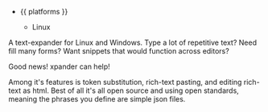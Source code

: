 <ul class="platforms collapsible">
	<li>
		<div class="collapsible-header"><i class="fas fa-laptop-code"></i>{{ platforms }}<i class="fas fa-caret-down"></i></div>
		<div class="collapsible-body">
			<ul>
				<li><i class="fab fa-linux"></i>Linux</li>
			</ul>
		</div>
	</li>
</ul>


A text-expander for Linux and Windows.
Type a lot of repetitive text? Need fill many forms? Want snippets that would function across editors?

Good news! xpander can help!

Among it's features is token substitution, rich-text pasting, and editing rich-text as html.
Best of all it's all open source and using open standards, meaning the phrases you define are simple json files.

